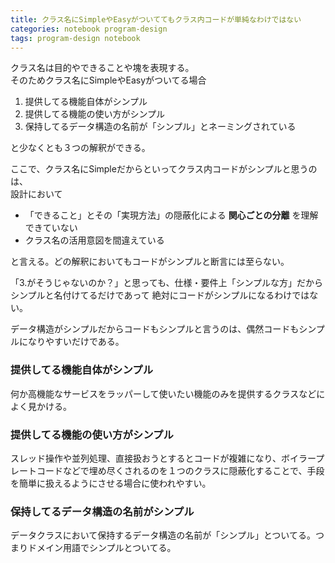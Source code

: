 ```yaml
---
title: クラス名にSimpleやEasyがついててもクラス内コードが単純なわけではない
categories: notebook program-design
tags: program-design notebook
---
```

クラス名は目的やできることや塊を表現する。  
そのためクラス名にSimpleやEasyがついてる場合

1. 提供してる機能自体がシンプル
2. 提供してる機能の使い方がシンプル
3. 保持してるデータ構造の名前が「シンプル」とネーミングされている

と少なくとも３つの解釈ができる。

ここで、クラス名にSimpleだからといってクラス内コードがシンプルと思うのは、  
設計において

- 「できること」とその「実現方法」の隠蔽化による **関心ごとの分離** を理解できていない
- クラス名の活用意図を間違えている

と言える。どの解釈においてもコードがシンプルと断言には至らない。

「3.がそうじゃないのか？」と思っても、仕様・要件上「シンプルな方」だからシンプルと名付けてるだけであって 絶対にコードがシンプルになるわけではない。

データ構造がシンプルだからコードもシンプルと言うのは、偶然コードもシンプルになりやすいだけである。

### 提供してる機能自体がシンプル

何か高機能なサービスをラッパーして使いたい機能のみを提供するクラスなどによく見かける。

### 提供してる機能の使い方がシンプル

スレッド操作や並列処理、直接扱おうとするとコードが複雑になり、ボイラープレートコードなどで埋め尽くされるのを１つのクラスに隠蔽化することで、手段を簡単に扱えるようにさせる場合に使われやすい。

### 保持してるデータ構造の名前がシンプル

データクラスにおいて保持するデータ構造の名前が「シンプル」とついてる。つまりドメイン用語でシンプルとついてる。

